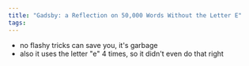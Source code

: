 ```yaml
---
title: "Gadsby: a Reflection on 50,000 Words Without the Letter E"
tags:
---
```


 - no flashy tricks can save you, it's garbage
 - also it uses the letter "e" 4 times, so it didn't even do that right